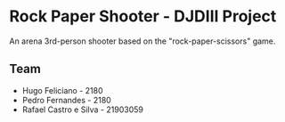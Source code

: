 # Rock Paper Shooter - DJDIII Project

An arena 3rd-person shooter based on the "rock-paper-scissors" game.

## Team

* Hugo Feliciano - 2180
* Pedro Fernandes - 2180
* Rafael Castro e Silva - 21903059

